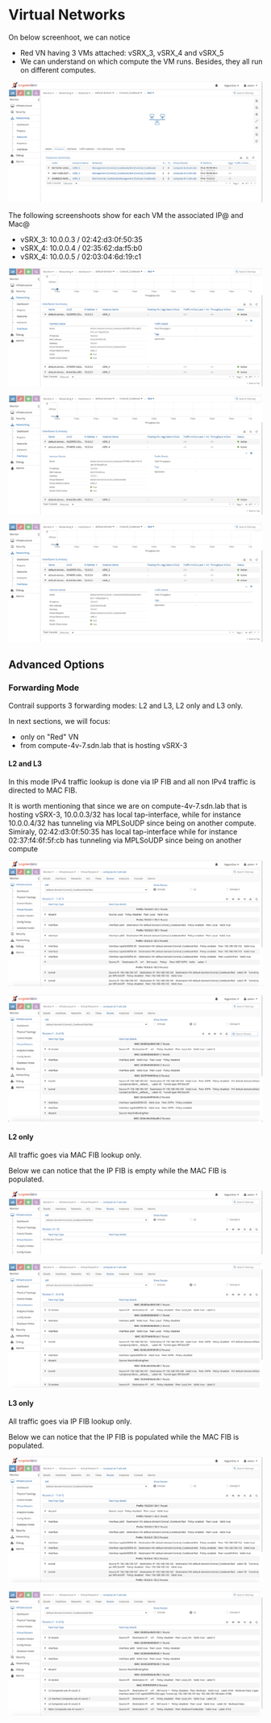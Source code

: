 



# Virtual Networks

On below screenhoot, we can notice
- Red VN having 3 VMs attached: vSRX_3, vSRX_4 and vSRX_5
- We can understand on which compute the VM runs. Besides, they all run on different computes. 

![Screenshot](img/virtual_networks/VN-general.png)

The following screenshoots show for each VM the associated IP@ and Mac@
- vSRX_3: 10.0.0.3 / 02:42:d3:0f:50:35
- vSRX_4: 10.0.0.4 / 02:35:62:da:f5:b0
- vSRX_4: 10.0.0.5 / 02:03:04:6d:19:c1

![Screenshot](img/virtual_networks/vSRX_3-interface.png)

![Screenshot](img/virtual_networks/vSRX_4-interface.png)

![Screenshot](img/virtual_networks/vSRX_5-interface.png)


## Advanced Options

### Forwarding Mode
Contrail supports 3 forwarding modes: L2 and L3, L2 only and L3 only.

In next sections, we will focus:
- only on "Red" VN
- from compute-4v-7.sdn.lab that is hosting vSRX-3

#### L2 and L3

In this mode IPv4 traffic lookup is done via IP FIB and all non IPv4 traffic is directed to MAC FIB.

It is worth mentioning that since we are on compute-4v-7.sdn.lab that is hosting vSRX-3, 10.0.0.3/32 has local tap-interface, while for instance 10.0.0.4/32 has tunneling via MPLSoUDP since being on another compute. Simiraly, 02:42:d3:0f:50:35 has local tap-interface while for instance 02:37:f4:6f:5f:cb has tunneling via MPLSoUDP since being on another compute

![Screenshot](img/virtual_networks/VR-L2L3-L3view.png)

![Screenshot](img/virtual_networks/VR-L2L3-L2view.png)


#### L2 only

All traffic goes via MAC FIB lookup only.

Below we can notice that the IP FIB is empty while the MAC FIB is populated.

![Screenshot](img/virtual_networks/VR-L2-L3view.png)

![Screenshot](img/virtual_networks/VR-L2-L2view.png)

#### L3 only

All traffic goes via IP FIB lookup only.

Below we can notice that the IP FIB is populated while the MAC FIB is populated. 

![Screenshot](img/virtual_networks/VR-L3-L3view.png)

![Screenshot](img/virtual_networks/VR-L3-L2view.png)




